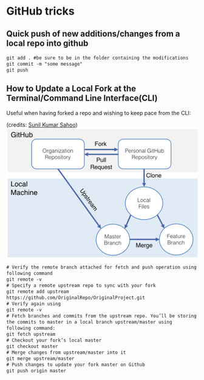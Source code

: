 
# GitHub tricks

## Quick push of new additions/changes from a local repo into github

```
git add . #be sure to be in the folder containing the modifications
git commit -m "some message"
git push
```

## How to Update a Local Fork at the Terminal/Command Line Interface(CLI)

Useful when having forked a repo and wishing to keep pace from the CLI: 

(credits: [Sunil Kumar Sahoo](https://medium.com/@sahoosunilkumar/how-to-update-a-fork-in-git-95a7daadc14e))
![GitHub fork's management](../figures/githubfork.png)

```
# Verify the remote branch attached for fetch and push operation using following command 
git remote -v
# Specify a remote upstream repo to sync with your fork
git remote add upstream https://github.com/OriginalRepo/OriginalProject.git
# Verify again using 
git remote -v
# Fetch branches and commits from the upstream repo. You’ll be storing the commits to master in a local branch upstream/master using following command: 
git fetch upstream
# Checkout your fork’s local master 
git checkout master
# Merge changes from upstream/master into it 
git merge upstream/master
# Push changes to update your fork master on Github
git push origin master
```